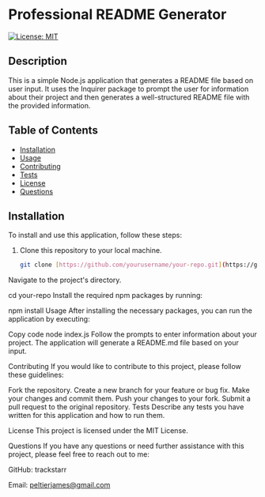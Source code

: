 # Professional README Generator

[![License: MIT](https://img.shields.io/badge/License-MIT-blue.svg)](https://opensource.org/licenses/MIT)

## Description

This is a simple Node.js application that generates a README file based on user input. It uses the Inquirer package to prompt the user for information about their project and then generates a well-structured README file with the provided information.

## Table of Contents

- [Installation](#installation)
- [Usage](#usage)
- [Contributing](#contributing)
- [Tests](#tests)
- [License](#license)
- [Questions](#questions)

## Installation

To install and use this application, follow these steps:

1. Clone this repository to your local machine.

   ```bash
   git clone [https://github.com/yourusername/your-repo.git](https://github.com/trackstarr/Professional-README-Generator)
Navigate to the project's directory.


cd your-repo
Install the required npm packages by running:



npm install
Usage
After installing the necessary packages, you can run the application by executing:


Copy code
node index.js
Follow the prompts to enter information about your project. The application will generate a README.md file based on your input.

Contributing
If you would like to contribute to this project, please follow these guidelines:

Fork the repository.
Create a new branch for your feature or bug fix.
Make your changes and commit them.
Push your changes to your fork.
Submit a pull request to the original repository.
Tests
Describe any tests you have written for this application and how to run them.

License
This project is licensed under the MIT License.

Questions
If you have any questions or need further assistance with this project, please feel free to reach out to me:

GitHub: trackstarr

Email: peltierjames@gmail.com
